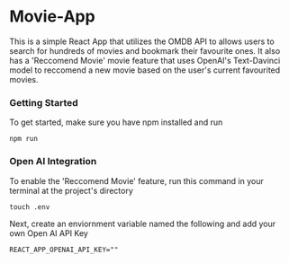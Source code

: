 # Movie-App
This is a simple React App that utilizes the OMDB API to allows users to search for hundreds of movies and bookmark their favourite ones. It also has a 'Reccomend Movie' movie feature that uses OpenAI's Text-Davinci model to reccomend a new movie based on the user's current favourited movies.

### Getting Started
To get started, make sure you have npm installed and run
```
npm run
```

### Open AI Integration
To enable the 'Reccomend Movie' feature, run this command in your terminal at the project's directory
```
touch .env
```

Next, create an enviornment variable named the following and add your own Open AI API Key
```
REACT_APP_OPENAI_API_KEY=""
```



